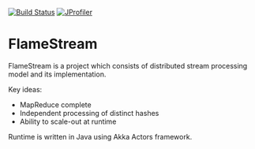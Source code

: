 [![Build Status](https://travis-ci.org/flame-stream/FlameStream.svg?branch=master)](https://travis-ci.org/flame-stream/FlameStream) [![JProfiler](https://www.ej-technologies.com/images/product_banners/jprofiler_small.png)](https://www.ej-technologies.com/products/jprofiler/overview.html)

# FlameStream

FlameStream is a project which consists of distributed stream processing model and its implementation.

Key ideas:

- MapReduce complete
- Independent processing of distinct hashes
- Ability to scale-out at runtime

Runtime is written in Java using Akka Actors framework.
